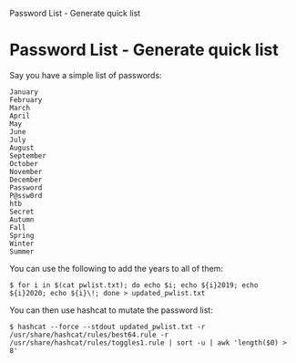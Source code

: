 Password List - Generate quick list 

# Password List - Generate quick list 

Say you have a simple list of passwords:
```
January
February
March
April
May
June
July
August
September
October
November
December
Password
P@ssw0rd
htb
Secret
Autumn
Fall
Spring
Winter
Summer
```

You can use the following to add the years to all of them:
```
$ for i in $(cat pwlist.txt); do echo $i; echo ${i}2019; echo ${i}2020; echo ${i}\!; done > updated_pwlist.txt
```
You can then use hashcat to mutate the password list:
```
$ hashcat --force --stdout updated_pwlist.txt -r /usr/share/hashcat/rules/best64.rule -r /usr/share/hashcat/rules/toggles1.rule | sort -u | awk 'length($0) > 8'
```
